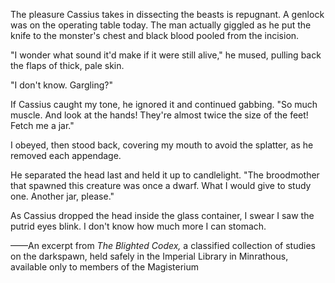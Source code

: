 The pleasure Cassius takes in dissecting the beasts is repugnant. A genlock was on the operating table today. The man actually giggled as he put the knife to the monster's chest and black blood pooled from the incision.

"I wonder what sound it'd make if it were still alive," he mused, pulling back the flaps of thick, pale skin.

"I don't know. Gargling?"

If Cassius caught my tone, he ignored it and continued gabbing. "So much muscle. And look at the hands! They're almost twice the size of the feet! Fetch me a jar."

I obeyed, then stood back, covering my mouth to avoid the splatter, as he removed each appendage.

He separated the head last and held it up to candlelight. "The broodmother that spawned this creature was once a dwarf. What I would give to study one. Another jar, please."

As Cassius dropped the head inside the glass container, I swear I saw the putrid eyes blink. I don't know how much more I can stomach.

——An excerpt from <i> The Blighted Codex, </i> a classified collection of studies on the darkspawn, held safely in the Imperial Library in Minrathous, available only to members of the Magisterium